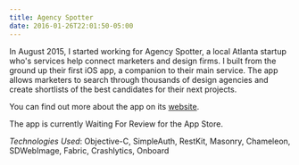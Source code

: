 ```yaml
---
title: Agency Spotter
date: 2016-01-26T22:01:50-05:00
---
```


In August 2015, I started working for Agency Spotter, a local Atlanta startup who's services help connect marketers and design firms. I built from the ground up their first iOS app, a companion to their main service. The app allows marketers to search through thousands of design agencies and create shortlists of the best candidates for their next projects.

You can find out more about the app on its [website](http://mobileapp.agencyspotter.com).

The app is currently Waiting For Review for the App Store.

*Technologies Used*: Objective-C, SimpleAuth, RestKit, Masonry, Chameleon, SDWebImage, Fabric, Crashlytics, Onboard
